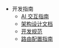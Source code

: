 * 开发指南
  * [AI 交互指南](ai-prompting-guide.md)
  * [架构设计文档](architecture-design.md)
  * [开发规范](development-guide.md)
  * [路由配置指南](routing-guide.md)